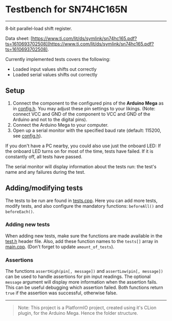 # Testbench for SN74HC165N

___

8-bit parallel-load shift register.

Data sheet: [https://www.ti.com/lit/ds/symlink/sn74hc165.pdf?ts=1610693702508](https://www.ti.com/lit/ds/symlink/sn74hc165.pdf?ts=1610693702508).

Currently implemented tests covers the following:

- Loaded input values shifts out correctly
- Loaded serial values shifts out correctly

## Setup

1. Connect the component to the configured pins of the **Arduino Mega** as in [config.h](include/config.h). You may adjust these pin settings to your likings. (Note: connect VCC and GND of the component to VCC and GND of the Arduino and not to the digital pins).
1. Connect the Arduino Mega to your computer.
1. Open up a serial monitor with the specified baud rate (default: 115200, see [config.h](include/config.h)).

If you don't have a PC nearby, you could also use just the onboard LED:
If the onboard LED turns on for most of the time, tests have failed. If it is constantly off, all tests have passed.

The serial monitor will display information about the tests run: the test's name and any failures during the test.

## Adding/modifying tests

The tests to be run are found in [tests.cpp](src/tests.cpp). Here you can add more tests, modify tests, and also configure the mandatory functions: `beforeAll()` and `beforeEach()`.

### Adding new tests

When adding new tests, make sure the functions are made available in the [test.h](include/tests.h) header file. Also, add these function names to the `tests[]` array in [main.cpp](src/main.cpp). (Don't forget to update `amount_of_tests`).

### Assertions

The functions `assertHigh(pin[, message])` and `assertLow(pin[, message])` can be used to handle assertions for pin input readings. The optional `message` argument will display more information when the assertion fails. This can be useful debugging which assertion failed. Both functions return `true` if the assertion was successful, otherwise false.

___

> Note: This project is a PlatformIO project, created using it's CLion plugin, for the Arduino Mega. Hence the folder structure.